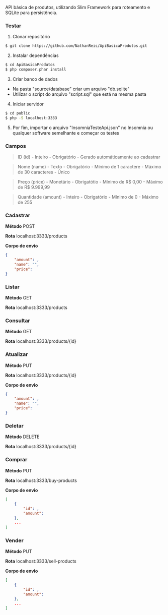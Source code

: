 API básica de produtos, utilizando Slim Framework para roteamento e SQLite para persistência.

### Testar

1. Clonar repositório
```sh
$ git clone https://github.com/NathanReis/ApiBasicaProdutos.git
```

2. Instalar dependências
```sh
$ cd ApiBasicaProdutos
$ php composer.phar install
```

3. Criar banco de dados
- Na pasta "source/database" criar um arquivo "db.sqlite"
- Utilizar o script do arquivo "script.sql" que está na mesma pasta

4. Iniciar servidor
```sh
$ cd public
$ php -S localhost:3333
```

5. Por fim, importar o arquivo "InsomniaTesteApi.json" no Insomnia ou qualquer software semelhante e começar os testes

### Campos

> ID (id)
    - Inteiro
    - Obrigatório
    - Gerado automáticamente ao cadastrar

>  Nome (name)
    - Texto
    - Obrigatório
    - Mínimo de 1 caractere
    - Máximo de 30 caracteres
    - Único

> Preço (price)
    - Monetário
    - Obrigatótio
    - Mínimo de R$ 0,00
    - Máximo de R$ 9.999,99

> Quantidade (amount)
    - Inteiro
    - Obrigatório
    - Mínimo de 0
    - Máximo de 255

### Cadastrar

**Método**
POST

**Rota**
localhost:3333/products

**Corpo de envio**
```json
{
    "amount": ,
    "name": "",
    "price": 
}
```

### Listar

**Método**
GET

**Rota**
localhost:3333/products

### Consultar

**Método**
GET

**Rota**
localhost:3333/products/{id}

### Atualizar

**Método**
PUT

**Rota**
localhost:3333/products/{id}

**Corpo de envio**
```json
{
    "amount": ,
    "name": "",
    "price": 
}
```

### Deletar

**Método**
DELETE

**Rota**
localhost:3333/products/{id}

### Comprar

**Método**
PUT

**Rota**
localhost:3333/buy-products

**Corpo de envio**
```json
[
    {
        "id": ,
        "amount": 
    },
    ...
]
```

### Vender

**Método**
PUT

**Rota**
localhost:3333/sell-products

**Corpo de envio**
```json
[
    {
        "id": ,
        "amount": 
    },
    ...
]
```
